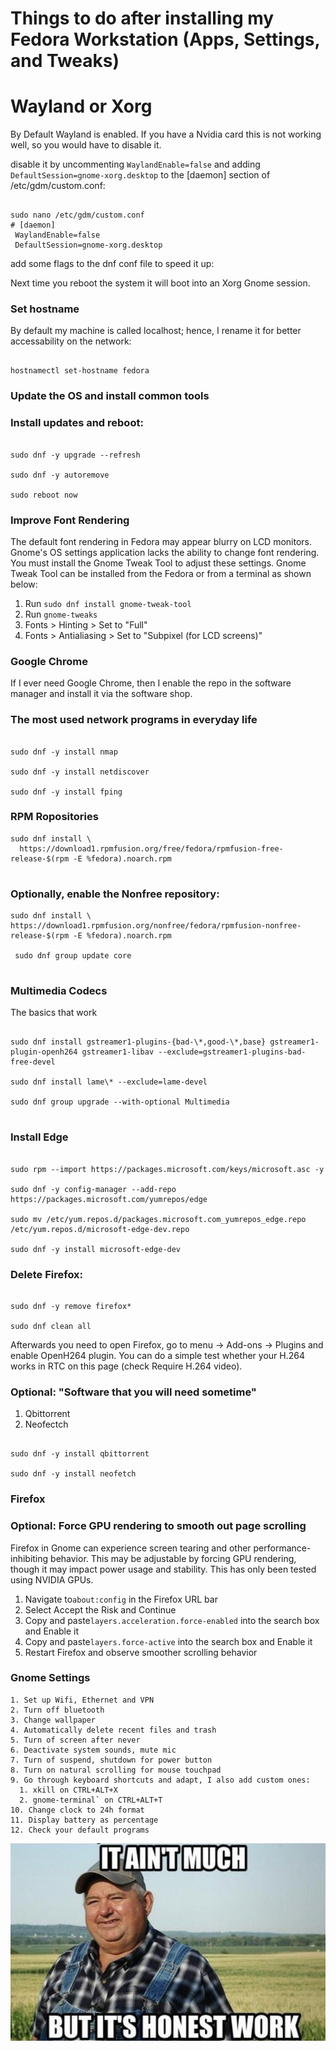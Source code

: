 # Things to do after installing my Fedora Workstation (Apps, Settings, and Tweaks)
# 
# Wayland or Xorg
By Default Wayland is enabled. If you have a Nvidia card this is not working well, so you would have to disable it.

disable it by uncommenting `WaylandEnable=false` and adding `DefaultSession=gnome-xorg.desktop` to the [daemon] section of /etc/gdm/custom.conf:
```shell

sudo nano /etc/gdm/custom.conf
# [daemon]
 WaylandEnable=false
 DefaultSession=gnome-xorg.desktop

```
add some flags to the dnf conf file to speed it up:

Next time you reboot the system it will boot into an Xorg Gnome session.

### Set hostname

By default my machine is called localhost; hence, I rename it for better accessability on the network:

```shell

hostnamectl set-hostname fedora

```

### Update the OS and install common tools

### Install updates and reboot:

```shell

sudo dnf -y upgrade --refresh

sudo dnf -y autoremove

sudo reboot now

```


### Improve Font Rendering
The default font rendering in Fedora may appear blurry on LCD monitors. Gnome's OS settings application lacks the ability to change font rendering. You must install the Gnome Tweak Tool to adjust these settings. Gnome Tweak Tool can be installed from the Fedora or from a terminal as shown below:

   1. Run `sudo dnf install gnome-tweak-tool`
   2. Run `gnome-tweaks`
   3. Fonts > Hinting > Set to "Full"
   4. Fonts > Antialiasing > Set to "Subpixel (for LCD screens)"


### Google Chrome

If I ever need Google Chrome, then I enable the repo in the software manager and install it via the software shop.


### The most used network programs in everyday life 

```shell

sudo dnf -y install nmap

sudo dnf -y install netdiscover

sudo dnf -y install fping

```


### RPM Ropositories 

```
sudo dnf install \
  https://download1.rpmfusion.org/free/fedora/rpmfusion-free-release-$(rpm -E %fedora).noarch.rpm
  
 ```
 
  ### Optionally, enable the Nonfree repository:
  
  
  ```
  sudo dnf install \
  https://download1.rpmfusion.org/nonfree/fedora/rpmfusion-nonfree-release-$(rpm -E %fedora).noarch.rpm

   sudo dnf group update core
   
```

### Multimedia Codecs

The basics that work

```shell

sudo dnf install gstreamer1-plugins-{bad-\*,good-\*,base} gstreamer1-plugin-openh264 gstreamer1-libav --exclude=gstreamer1-plugins-bad-free-devel

sudo dnf install lame\* --exclude=lame-devel

sudo dnf group upgrade --with-optional Multimedia


```

### Install Edge
```shell

sudo rpm --import https://packages.microsoft.com/keys/microsoft.asc -y

sudo dnf -y config-manager --add-repo https://packages.microsoft.com/yumrepos/edge

sudo mv /etc/yum.repos.d/packages.microsoft.com_yumrepos_edge.repo /etc/yum.repos.d/microsoft-edge-dev.repo 

sudo dnf -y install microsoft-edge-dev

```


### Delete Firefox:

```shell

sudo dnf -y remove firefox*

sudo dnf clean all

```
Afterwards you need to open Firefox, go to menu → Add-ons → Plugins and enable OpenH264 plugin. You can do a simple test whether your H.264 works in RTC on this page (check Require H.264 video).

### Optional: "Software that you will need sometime"

1. Qbittorrent
2. Neofectch

```shell

sudo dnf -y install qbittorrent 

sudo dnf -y install neofetch

```

### Firefox

### Optional: Force GPU rendering to smooth out page scrolling

Firefox in Gnome can experience screen tearing and other performance-inhibiting behavior. This may be adjustable by forcing GPU rendering, though it may impact power usage and stability. This has only been tested using NVIDIA GPUs.


1. Navigate to`about:config` in the Firefox URL bar
2. Select Accept the Risk and Continue
3. Copy and paste`layers.acceleration.force-enabled` into the search box and Enable it
4. Copy and paste`layers.force-active` into the search box and Enable it
5. Restart Firefox and observe smoother scrolling behavior


### Gnome Settings


    1. Set up Wifi, Ethernet and VPN
    2. Turn off bluetooth
    3. Change wallpaper
    4. Automatically delete recent files and trash
    5. Turn of screen after never
    6. Deactivate system sounds, mute mic
    7. Turn of suspend, shutdown for power button
    8. Turn on natural scrolling for mouse touchpad
    9. Go through keyboard shortcuts and adapt, I also add custom ones:
      1. xkill on CTRL+ALT+X
      2. gnome-terminal` on CTRL+ALT+T
    10. Change clock to 24h format
    11. Display battery as percentage
    12. Check your default programs

<p align="center">
<img src="https://github.com/Deyrick/Fedora/blob/main/2021-09-12_16-57.png" >
</p>
